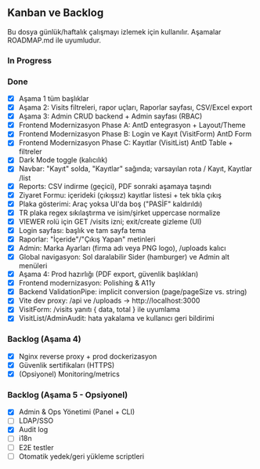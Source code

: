 ﻿## Kanban ve Backlog

Bu dosya günlük/haftalık çalışmayı izlemek için kullanılır. Aşamalar ROADMAP.md ile uyumludur.

### In Progress


### Done
- [x] Aşama 1 tüm başlıklar
- [x] Aşama 2: Visits filtreleri, rapor uçları, Raporlar sayfası, CSV/Excel export
- [x] Aşama 3: Admin CRUD backend + Admin sayfası (RBAC)
- [x] Frontend Modernizasyon Phase A: AntD entegrasyon + Layout/Theme
- [x] Frontend Modernizasyon Phase B: Login ve Kayıt (VisitForm) AntD Form
- [x] Frontend Modernizasyon Phase C: Kayıtlar (VisitList) AntD Table + filtreler
- [x] Dark Mode toggle (kalıcılık)
- [x] Navbar: "Kayıt" solda, "Kayıtlar" sağında; varsayılan rota /  Kayıt, Kayıtlar /list
- [x] Reports: CSV indirme (geçici), PDF sonraki aşamaya taşındı
- [x] Ziyaret Formu: içerideki (çıkışsız) kayıtlar listesi + tek tıkla çıkış
- [x] Plaka gösterimi: Araç yoksa UI'da boş ("PASİF" kaldırıldı)
- [x] TR plaka regex sıkılaştırma ve isim/şirket uppercase normalize
- [x] VIEWER rolü için GET /visits izni; exit/create gizleme (UI)
- [x] Login sayfası: başlık ve tam sayfa tema
- [x] Raporlar: "İçeride"/"Çıkış Yapan" metinleri
- [x] Admin: Marka Ayarları (firma adı veya PNG logo), /uploads kalıcı
- [x] Global navigasyon: Sol daralabilir Sider (hamburger) ve Admin alt menüleri
- [x] Aşama 4: Prod hazırlığı (PDF export, güvenlik başlıkları)
- [x] Frontend modernizasyon: Polishing & A11y
- [x] Backend ValidationPipe: implicit conversion (page/pageSize vs. string)
- [x] Vite dev proxy: /api ve /uploads → http://localhost:3000
- [x] VisitForm: /visits yanıtı { data, total } ile uyumlama
- [x] VisitList/AdminAudit: hata yakalama ve kullanıcı geri bildirimi

### Backlog (Aşama 4)
- [x] Nginx reverse proxy + prod dockerizasyon
- [x] Güvenlik sertifikaları (HTTPS)
- [x] (Opsiyonel) Monitoring/metrics

### Backlog (Aşama 5 - Opsiyonel)
- [x] Admin & Ops Yönetimi (Panel + CLI)
- [ ] LDAP/SSO
- [x] Audit log
- [ ] i18n
- [ ] E2E testler
- [ ] Otomatik yedek/geri yükleme scriptleri
